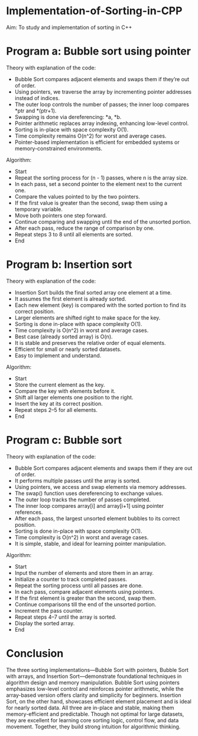 # Implementation-of-Sorting-in-CPP
Aim: To study and implementation of sorting in C++


# Program a: Bubble sort using pointer
Theory with explanation of the code:

- Bubble Sort compares adjacent elements and swaps them if they’re out of order.
- Using pointers, we traverse the array by incrementing pointer addresses instead of indices.
- The outer loop controls the number of passes; the inner loop compares *ptr and *(ptr+1).
- Swapping is done via dereferencing: *a, *b.
- Pointer arithmetic replaces array indexing, enhancing low-level control.
- Sorting is in-place with space complexity O(1).
- Time complexity remains O(n^2) for worst and average cases.
- Pointer-based implementation is efficient for embedded systems or memory-constrained environments.

Algorithm:

- Start 
- Repeat the sorting process for (n - 1) passes, where n is the array size.
- In each pass, set a second pointer to the element next to the current one.
- Compare the values pointed to by the two pointers.
- If the first value is greater than the second, swap them using a temporary variable.
- Move both pointers one step forward.
- Continue comparing and swapping until the end of the unsorted portion.
- After each pass, reduce the range of comparison by one.
- Repeat steps 3 to 8 until all elements are sorted.
- End


# Program b:  Insertion sort

Theory with explanation of the code:
- Insertion Sort builds the final sorted array one element at a time.
- It assumes the first element is already sorted.
- Each new element (key) is compared with the sorted portion to find its correct position.
- Larger elements are shifted right to make space for the key.
- Sorting is done in-place with space complexity O(1).
- Time complexity is O(n^2) in worst and average cases.
- Best case (already sorted array) is O(n).
- It is stable and preserves the relative order of equal elements.
- Efficient for small or nearly sorted datasets.
- Easy to implement and understand.

Algorithm:

- Start 
- Store the current element as the key.
- Compare the key with elements before it.
- Shift all larger elements one position to the right.
- Insert the key at its correct position.
- Repeat steps 2–5 for all elements.
- End 

# Program c: Bubble sort

Theory with explanation of the code:
- Bubble Sort compares adjacent elements and swaps them if they are out of order.
- It performs multiple passes until the array is sorted.
- Using pointers, we access and swap elements via memory addresses.
- The swap() function uses dereferencing to exchange values.
- The outer loop tracks the number of passes completed.
- The inner loop compares array[i] and array[i+1] using pointer references.
- After each pass, the largest unsorted element bubbles to its correct position.
- Sorting is done in-place with space complexity O(1).
- Time complexity is O(n^2) in worst and average cases.
- It is simple, stable, and ideal for learning pointer manipulation.


Algorithm:

- Start
- Input the number of elements and store them in an array.
- Initialize a counter to track completed passes.
- Repeat the sorting process until all passes are done.
- In each pass, compare adjacent elements using pointers.
- If the first element is greater than the second, swap them.
- Continue comparisons till the end of the unsorted portion.
- Increment the pass counter.
- Repeat steps 4–7 until the array is sorted.
- Display the sorted array.
- End 

# Conclusion
The three sorting implementations—Bubble Sort with pointers, Bubble Sort with arrays, and Insertion Sort—demonstrate foundational techniques in algorithm design and memory manipulation.
Bubble Sort using pointers emphasizes low-level control and reinforces pointer arithmetic, while the array-based version offers clarity and simplicity for beginners.
Insertion Sort, on the other hand, showcases efficient element placement and is ideal for nearly sorted data. All three are in-place and stable, making them memory-efficient and predictable.
Though not optimal for large datasets, they are excellent for learning core sorting logic, control flow, and data movement. Together, they build strong intuition for algorithmic thinking.


